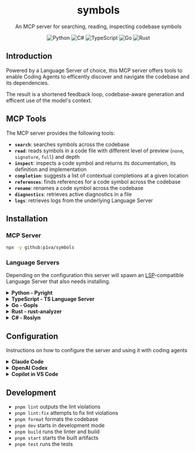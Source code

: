 <div align="center">

# symbols

An MCP server for searching, reading, inspecting codebase symbols

![Python](https://img.shields.io/badge/python-3670A0?&logo=python&logoColor=ffdd54)
![C#](https://img.shields.io/badge/c%23-%23239120.svg?logo=csharp&logoColor=white)
![TypeScript](https://img.shields.io/badge/typescript-%23007ACC.svg?logo=typescript&logoColor=white)
![Go](https://img.shields.io/badge/go-%2300ADD8.svg?logo=go&logoColor=white)
![Rust](https://img.shields.io/badge/rust-%23000000.svg?logo=rust&logoColor=white)

</div>

## Introduction

Powered by a Language Server of choice, this MCP server offers tools to enable Coding Agents to efficently discover and navigate the codebase and its dependencies.

The result is a shortened feedback loop, codebase-aware generation and efficent use of the model's context.

## MCP Tools

The MCP server provides the following tools:

- **`search`**: searches symbols across the codebase
- **`read`**: reads symbols in a code file with different level of preview (`none`, `signature`, `full`) and depth
- **`inspect`**: inspects a code symbol and returns its documentation, its definition and implementation
- **`completion`**: suggests a list of contextual completions at a given location
- **`references`**: finds references for a code symbol across the codebase
- **`rename`**: renames a code symbol across the codebase
- **`diagnostics`**: retrieves active diagnostics in a file
- **`logs`**: retrieves logs from the underlying Language Server

## Installation

### MCP Server

```bash
npx -y github:p1va/symbols
```

### Language Servers

Depending on the configuration this server will spawn an [LSP](https://microsoft.github.io/language-server-protocol/)-compatible Language Server that also needs installing.

<details>

<summary><b>Python - Pyright</b></summary>

### Installation 

```sh
npm install -g pyright
```

To double-check the outcome of the installation run the command below

```sh
pyright-langserver --stdio
```

### Troubleshooting

In case of virtual environment not being detected add the following to your `pyproject.toml` to correctly point to it.
```toml
[tool.pyright]
venvPath = "."
venv = ".venv"
```

> ⚠️ A sympthom of Pyright not being properly configured is the `diagnostics` tool only reporting module import errors even when none appear in the IDE.

</details>

<details>

<summary><b>TypeScript - TS Language Server</b></summary>

### Installation 

```sh
npm install -g typescript typescript-language-server
```

To double-check the outcome of the installation run the command below

```sh
typescript-language-server --stdio
```

You should see the language server start and wait for LSP messages.

</details>

<details>

<summary><b>Go - Gopls</b></summary>

### Installation 

```sh
go install golang.org/x/tools/gopls@latest
```

To double-check the outcome of the installation run the command below

```sh
gopls version
```

### Troubleshooting

Make sure your Go environment is properly configured:

```sh
go env GOPATH GOROOT
```

If you encounter module resolution issues, ensure your project has a `go.mod` file:

```sh
cd your-project
go mod init your-module-name
```

> ⚠️ gopls works best when run from the module root (directory containing `go.mod`). The MCP server automatically detects Go projects by looking for `go.mod` or `go.work` files.

</details>

<details>

<summary><b>Rust - rust-analyzer</b></summary>

### Installation 

```sh
rustup component add rust-analyzer
```

To double-check the outcome of the installation run the command below

```sh
rust-analyzer --version
```

### Troubleshooting

If `rust-analyzer` is not in your PATH after installation, you may need to add the Rust toolchain to your PATH:

```sh
source ~/.cargo/env
```

Ensure your Rust project has a `Cargo.toml` file:

```sh
cd your-project
cargo init  # or cargo new project-name
```

> ⚠️ rust-analyzer works best with projects that have proper `Cargo.toml` files. The MCP server automatically detects Rust projects by looking for `Cargo.toml` or `Cargo.lock` files.

</details>

<details>

<summary><b>C# - Roslyn</b></summary>

### Installation

A self-contained executable of the Csharp Language Server is distributed over nuget.

To download it, create a temporary project file named `ServerDownload.csproj` with the below content

```xml
<Project Sdk="Microsoft.NET.Sdk">
    <PropertyGroup>
        <PackageNameBase>Microsoft.CodeAnalysis.LanguageServer</PackageNameBase>
        <PackageVersion>5.0.0-1.25353.13</PackageVersion>
        <RestorePackagesPath  Condition=" '$(RestorePackagesPath)' == '' ">/tmp/lsp-download</RestorePackagesPath>
        <ServerPath Condition=" '$(DownloadPath)' == '' ">./LspServer/</ServerPath>
        <TargetFramework>net9.0</TargetFramework>
        <DisableImplicitNuGetFallbackFolder>true</DisableImplicitNuGetFallbackFolder>
        <AutomaticallyUseReferenceAssemblyPackages>false</AutomaticallyUseReferenceAssemblyPackages>
        <RestoreSources>
          https://pkgs.dev.azure.com/azure-public/vside/_packaging/vs-impl/nuget/v3/index.json
        </RestoreSources>
    </PropertyGroup>
    <ItemGroup>
        <PackageDownload Include="$(PackageNameBase).$(Platform)" version="[$(PackageVersion)]" />
    </ItemGroup>
    <Target Name="SimplifyPath" AfterTargets="Restore">
      <PropertyGroup>
        <PackageIdFolderName>$(PackageNameBase.ToLower()).$(Platform.ToLower())</PackageIdFolderName>
        <PackageContentPath>$(RestorePackagesPath)/$(PackageIdFolderName)/$(PackageVersion)/content/LanguageServer/$(Platform)/</PackageContentPath>
      </PropertyGroup>
        <ItemGroup>
          <ServerFiles Include="$(PackageContentPath)**/*" />
        </ItemGroup>
        <Copy SourceFiles="@(ServerFiles)" DestinationFolder="$(ServerPath)%(RecursiveDir)" />
        <RemoveDir Directories="$(RestorePackagesPath)" />
    </Target>
</Project>
```
Pick the platform identifier matching your machine between these 
- `win-x64`
- `win-arm64`
- `linux-x64`
- `linux-arm64`
- `linux-musl-x64`
- `linux-musl-arm64`
- `osx-x64`
- `osx-arm64`
- `neutral`

Then restore to download the language server to the `ServerPath`

```sh
dotnet restore ServerDownload.csproj \
  /p:Platform=YOUR-PLATFORM-ID \
  /p:ServerPath=$HOME/.csharp-lsp/
```

After that double check by running

```sh
$HOME/.csharp-lsp/Microsoft.CodeAnalysis.LanguageServer --version
```

</details>


## Configuration

Instructions on how to configure the server and using it with coding agents

<details>

<summary><b>Claude Code</b></summary>

Update your `.mcp.json` file with a `csharp` where the path and sln files match the ones of your repo

```json
{
  "mcpServers": {
    "symbols": {
      "command": "npx",
      "args": ["-y", "github:p1va/symbols"]
    }
  }
}
```

Update your `CLAUDE.md` with instructions on tool use recommending to prefer LSP-based discovery over traditional file read.

</details>

<details>

<summary><b>OpenAI Codex</b></summary>

Add or update your `$HOME/.codex/config.toml`. Doesn't seem to work at repo level yet.

```toml
[mcp_servers.csharp]
command = "npx"
args = ["-y", "github:p1va/symbols"]
```

Update your `AGENTS.md` with instructions on tool use like [here](AGENTS.md).

</details>

<details>

<summary><b>Copilot in VS Code</b></summary>

Add or update your `.vscode/mcp.toml` to include the server and provide your own solution file name

```json
{
  "servers": {
    "symbols": {
      "type": "stdio",
      "command": "npx",
      "args": [
        "-y",
        "github:p1va/symbols"
      ]
    }
  }
}
```

</details>

## Development

- `pnpm lint` outputs the lint violations
- `pnpm lint:fix` attempts to fix lint violations
- `pnpm format` formats the codebase
- `pnpm dev` starts in development mode
- `pnpm build` runs the linter and build
- `pnpm start` starts the built artifacts
- `pnpm test` runs the tests
